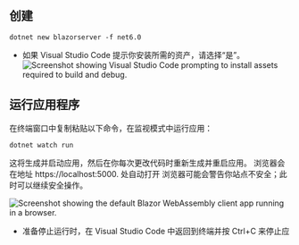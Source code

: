 ## 创建

```.NET
dotnet new blazorserver -f net6.0
```

- 如果 Visual Studio Code 提示你安装所需的资产，请选择“是”。
  ![Screenshot showing Visual Studio Code prompting to install assets required to build and debug.](https://docs.microsoft.com/zh-cn/learn/modules/build-blazor-webassembly-visual-studio-code/media/missing-assets-visual-studio-code.png)

## 运行应用程序

在终端窗口中复制粘贴以下命令，在监视模式中运行应用：

```.NET
dotnet watch run
```

这将生成并启动应用，然后在你每次更改代码时重新生成并重启应用。 浏览器会在地址 https://localhost:5000. 处自动打开 浏览器可能会警告你站点不安全；此时可以继续安全操作。

![Screenshot showing the default Blazor WebAssembly client app running in a browser.](https://docs.microsoft.com/zh-cn/learn/modules/build-blazor-webassembly-visual-studio-code/media/hello-blazor.png)

- 准备停止运行时，在 Visual Studio Code 中返回到终端并按 Ctrl+C 来停止应
